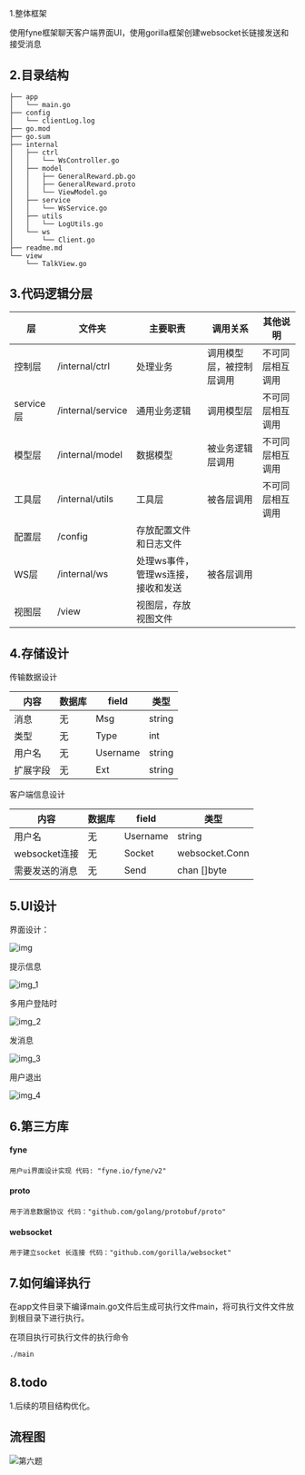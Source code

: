 1.整体框架

使用fyne框架聊天客户端界面UI，使用gorilla框架创建websocket长链接发送和接受消息

## 2.目录结构

```
├── app
│   └── main.go
├── config
│   └── clientLog.log
├── go.mod
├── go.sum
├── internal
│   ├── ctrl
│   │   └── WsController.go
│   ├── model
│   │   ├── GeneralReward.pb.go
│   │   ├── GeneralReward.proto
│   │   └── ViewModel.go
│   ├── service
│   │   └── WsService.go
│   ├── utils
│   │   └── LogUtils.go
│   └── ws
│       └── Client.go
├── readme.md
└── view
    └── TalkView.go
```



## 3.代码逻辑分层

| 层        | 文件夹            | 主要职责                           | 调用关系                 | 其他说明         |
| --------- | ----------------- | ---------------------------------- | ------------------------ | ---------------- |
| 控制层    | /internal/ctrl    | 处理业务                           | 调用模型层，被控制层调用 | 不可同层相互调用 |
| service层 | /internal/service | 通用业务逻辑                       | 调用模型层               | 不可同层相互调用 |
| 模型层    | /internal/model   | 数据模型                           | 被业务逻辑层调用         | 不可同层相互调用 |
| 工具层    | /internal/utils   | 工具层                             | 被各层调用               | 不可同层相互调用 |
| 配置层    | /config           | 存放配置文件和日志文件             |                          |                  |
| WS层      | /internal/ws      | 处理ws事件，管理ws连接，接收和发送 | 被各层调用               |                  |
| 视图层    | /view             | 视图层，存放视图文件               |                          |                  |

## 4.存储设计

传输数据设计

| 内容     | 数据库 | field    | 类型   |
| -------- | ------ | -------- | ------ |
| 消息     | 无     | Msg      | string |
| 类型     | 无     | Type     | int    |
| 用户名   | 无     | Username | string |
| 扩展字段 | 无     | Ext      | string |

客户端信息设计

| 内容           | 数据库 | field    | 类型           |
| -------------- | ------ | -------- | -------------- |
| 用户名         | 无     | Username | string         |
| websocket连接  | 无     | Socket   | websocket.Conn |
| 需要发送的消息 | 无     | Send     | chan []byte    |



## 5.UI设计

界面设计：

![img](img.png)

提示信息

![img_1](img_1.png)

多用户登陆时

![img_2](img_2.png)

发消息

![img_3](img_3.png)

用户退出

![img_4](img_4.png)



## 6.第三方库

#### fyne

```
用户ui界面设计实现 代码: "fyne.io/fyne/v2"
```

#### proto

```
用于消息数据协议 代码："github.com/golang/protobuf/proto"
```

#### websocket

```
用于建立socket 长连接 代码："github.com/gorilla/websocket"
```



## 7.如何编译执行

在app文件目录下编译main.go文件后生成可执行文件main，将可执行文件文件放到根目录下进行执行。

在项目执行可执行文件的执行命令

```sh
./main
```



## 8.todo

1.后续的项目结构优化。

## 流程图

![第六题](第六题.png)

